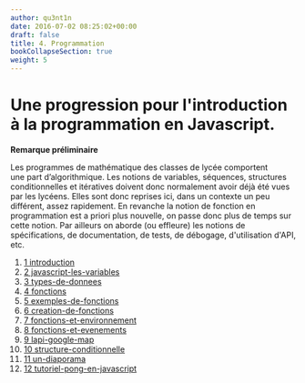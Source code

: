 ```yaml
---
author: qu3nt1n
date: 2016-07-02 08:25:02+00:00
draft: false
title: 4. Programmation
bookCollapseSection: true
weight: 5
---
```


# Une progression pour l'introduction à la programmation en Javascript.




**Remarque préliminaire**




Les programmes de mathématique des classes de lycée comportent une part d’algorithmique. Les notions de variables, séquences, structures conditionnelles et itératives doivent donc normalement
avoir déjà été vues par les lycéens. Elles sont donc reprises ici, dans un contexte un peu différent, assez rapidement. En revanche la notion de fonction en programmation est a priori plus nouvelle, on
passe donc plus de temps sur cette notion. Par ailleurs on aborde (ou effleure) les notions de spécifications, de documentation, de tests, de débogage, d'utilisation d'API, etc.





1. [1 introduction](/docs/isn/isn-travaux-pratiques/4-programmation/4-1-introduction)
2. [2 javascript-les-variables](/docs/isn/isn-travaux-pratiques/4-programmation/4-2-javascript-les-variables)
3. [3 types-de-donnees](/docs/isn/isn-travaux-pratiques/4-programmation/4-3-types-de-donnees)
4. [4 fonctions](/docs/isn/isn-travaux-pratiques/4-programmation/4-4-fonctions)
5. [5 exemples-de-fonctions](/docs/isn/isn-travaux-pratiques/4-programmation/4-5-exemples-de-fonctions)
6. [6 creation-de-fonctions](/docs/isn/isn-travaux-pratiques/4-programmation/4-6-creation-de-fonctions)
7. [7 fonctions-et-environnement](/docs/isn/isn-travaux-pratiques/4-programmation/4-7-fonctions-et-environnement)
8. [8 fonctions-et-evenements](/docs/isn/isn-travaux-pratiques/4-programmation/4-8-fonctions-et-evenements)
9. [9 lapi-google-map](/docs/isn/isn-travaux-pratiques/4-programmation/4-9-lapi-google-map)
10. [10 structure-conditionnelle](/docs/isn/isn-travaux-pratiques/4-programmation/4-10-structure-conditionnelle)
11. [11 un-diaporama](/docs/isn/isn-travaux-pratiques/4-programmation/4-11-un-diaporama)
12. [12 tutoriel-pong-en-javascript](/docs/isn/isn-travaux-pratiques/4-programmation/4-12-tutoriel-pong-en-javascript)
